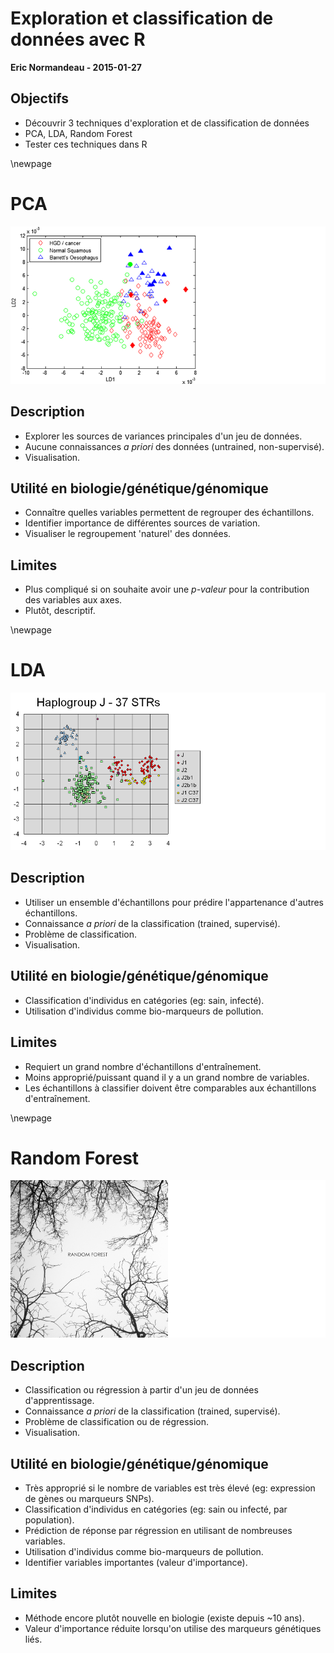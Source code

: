 # Exploration et classification de données avec R
**Eric Normandeau - 2015-01-27**

## Objectifs
- Découvrir 3 techniques d'exploration et de classification de données
- PCA, LDA, Random Forest
- Tester ces techniques dans R

\newpage

# PCA
![](./00_archive/pca.png)

## Description
- Explorer les sources de variances principales d'un jeu de données.
- Aucune connaissances *a priori* des données (untrained, non-supervisé).
- Visualisation.

## Utilité en biologie/génétique/génomique
- Connaître quelles variables permettent de regrouper des échantillons.
- Identifier importance de différentes sources de variation.
- Visualiser le regroupement 'naturel' des données.

## Limites
- Plus compliqué si on souhaite avoir une *p-valeur* pour la contribution des variables aux axes.
- Plutôt, descriptif.

\newpage

# LDA
![](./00_archive/lda.png)

## Description
- Utiliser un ensemble d'échantillons pour prédire l'appartenance d'autres échantillons.
- Connaissance *a priori* de la classification (trained, supervisé).
- Problème de classification.
- Visualisation.

## Utilité en biologie/génétique/génomique
- Classification d'individus en catégories (eg: sain, infecté).
- Utilisation d'individus comme bio-marqueurs de pollution.

## Limites
- Requiert un grand nombre d'échantillons d'entraînement.
- Moins approprié/puissant quand il y a un grand nombre de variables.
- Les échantillons à classifier doivent être comparables aux échantillons d'entraînement.

\newpage

# Random Forest
![](./00_archive/random_forest.png)

## Description
- Classification ou régression à partir d'un jeu de données d'apprentissage.
- Connaissance *a priori* de la classification (trained, supervisé).
- Problème de classification ou de régression.
- Visualisation.

## Utilité en biologie/génétique/génomique
- Très approprié si le nombre de variables est très élevé (eg: expression de gènes ou marqueurs SNPs).
- Classification d'individus en catégories (eg: sain ou infecté, par population).
- Prédiction de réponse par régression en utilisant de nombreuses variables.
- Utilisation d'individus comme bio-marqueurs de pollution.
- Identifier variables importantes (valeur d'importance).

## Limites
- Méthode encore plutôt nouvelle en biologie (existe depuis ~10 ans).
- Valeur d'importance réduite lorsqu'on utilise des marqueurs génétiques liés.


